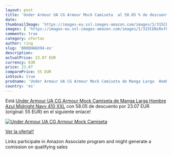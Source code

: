 ```yaml
---
layout: post
title: 'Under Armour UA CG Armour Mock Camiseta  al 58.05 % de descuento'
date: 
thumbnailImage: 'https://images-eu.ssl-images-amazon.com/images/I/315CENzRofL._SL200_.jpg'
images: [ 'https://images-eu.ssl-images-amazon.com/images/I/315CENzRofL._SL200_.jpg' ]
comments: true
category: ofertas
author: ring
slug: 'B00QHAQX94-es'
description:
actualPrice: 23.07 EUR
currency: EUR
price: 23.07
comparePrice: 55 EUR
inStock: true
prodname: 'Under Armour UA CG Armour Mock Camiseta de Manga Larga  Hombre  Azul  Midnight Navy 410   XXL'
country: 'es'
---
```


Está [Under Armour UA CG Armour Mock Camiseta de Manga Larga  Hombre  Azul  Midnight Navy 410   XXL](https://www.amazon.es/dp/B00QHAQX94/?tag=tolees-21) con 58.05 de descuento por 23.07 EUR (original: 55 EUR) en el siguiente enlace!

[![Under Armour UA CG Armour Mock Camiseta ](https://images-eu.ssl-images-amazon.com/images/I/315CENzRofL._SL200_.jpg)](https://www.amazon.es/dp/B00QHAQX94/?tag=tolees-21)

[Ver la oferta!!](https://www.amazon.es/dp/B00QHAQX94/?tag=tolees-21)

Links participate in Amazon Associate program and might generate a comission on qualifying sales


